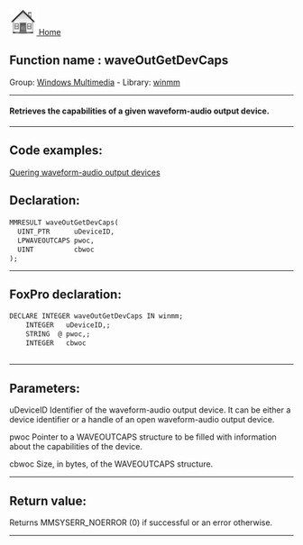 [<img src="../../images/home.png"> Home ](https://github.com/VFPX/Win32API)  

## Function name : waveOutGetDevCaps
Group: [Windows Multimedia](../../functions_group.md#Windows_Multimedia)  -  Library: [winmm](../../Libraries.md#winmm)  
***  


#### Retrieves the capabilities of a given waveform-audio output device.
***  


## Code examples:
[Quering waveform-audio output devices](../../samples/sample_393.md)  

## Declaration:
```foxpro  
MMRESULT waveOutGetDevCaps(
  UINT_PTR      uDeviceID,
  LPWAVEOUTCAPS pwoc,
  UINT          cbwoc
);  
```  
***  


## FoxPro declaration:
```foxpro  
DECLARE INTEGER waveOutGetDevCaps IN winmm;
	INTEGER   uDeviceID,;
	STRING  @ pwoc,;
	INTEGER   cbwoc
  
```  
***  


## Parameters:
uDeviceID 
Identifier of the waveform-audio output device. It can be either a device identifier or a handle of an open waveform-audio output device. 

pwoc 
Pointer to a WAVEOUTCAPS structure to be filled with information about the capabilities of the device. 

cbwoc 
Size, in bytes, of the WAVEOUTCAPS structure.  
***  


## Return value:
Returns MMSYSERR_NOERROR (0) if successful or an error otherwise.  
***  

